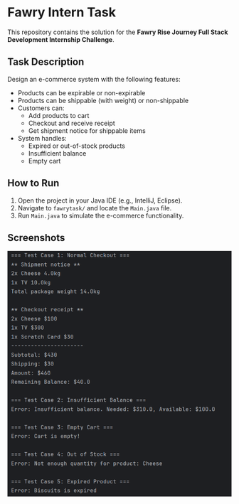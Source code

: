 # Fawry Intern Task

This repository contains the solution for the **Fawry Rise Journey Full Stack Development Internship Challenge**.

## Task Description

Design an e-commerce system with the following features:

- Products can be expirable or non-expirable
- Products can be shippable (with weight) or non-shippable
- Customers can:
  - Add products to cart
  - Checkout and receive receipt
  - Get shipment notice for shippable items
- System handles:
  - Expired or out-of-stock products
  - Insufficient balance
  - Empty cart

## How to Run

1. Open the project in your Java IDE (e.g., IntelliJ, Eclipse).
2. Navigate to `fawrytask/` and locate the `Main.java` file.
3. Run `Main.java` to simulate the e-commerce functionality.

## Screenshots

![Console Output Screenshot](screenshots/output.png)

